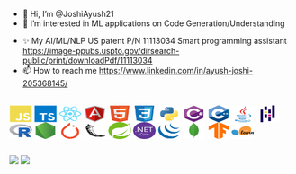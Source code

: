 - 👋 Hi, I’m @JoshiAyush21
- 👀 I’m interested in ML applications on Code Generation/Understanding
<!---- 💞️ I’m looking to collaborate on ...--->
-  ✨ My AI/ML/NLP US patent  P/N 11113034 Smart programming assistant  https://image-ppubs.uspto.gov/dirsearch-public/print/downloadPdf/11113034
- 📫 How to reach me https://www.linkedin.com/in/ayush-joshi-205368145/

<!---
 ![Ascii_art](./Ascii_art.jpeg)
 --->
<!---
JoshiAyush21/JoshiAyush21 is a ✨ special ✨ repository because its `README.md` (this file) appears on your GitHub profile.
You can click the Preview link to take a look at your changes.
--->
<div style="display: inline_block"><br>
 <img align="center" alt="Ayush-Js" height="30" width="40"  src="https://raw.githubusercontent.com/devicons/devicon/master/icons/javascript/javascript-plain.svg">
  <img align="center" alt="Ayush-Ts" height="30" width="40" src="https://raw.githubusercontent.com/devicons/devicon/master/icons/typescript/typescript-plain.svg">
   <img align="center" alt="Ayush-React" height="30" width="40" s      src="https://raw.githubusercontent.com/devicons/devicon/master/icons/react/react-original.svg">
 <img align="center" alt="Ayush-Angular" height="30" width="40" s      src="https://github.com/devicons/devicon/blob/master/icons/angularjs/angularjs-original.svg">
   <img align="center" alt="Ayush-HTML" height="30" width="40" src="https://raw.githubusercontent.com/devicons/devicon/master/icons/html5/html5-original.svg">
     <img align="center" alt="Ayush-CSS" height="30" width="40" src="https://raw.githubusercontent.com/devicons/devicon/master/icons/css3/css3-original.svg">
     <img align="center" alt="Ayush-Python" height="30" width="40" src="https://raw.githubusercontent.com/devicons/devicon/master/icons/python/python-original.svg">
       <img align="center" alt="Ayush-Csharp" height="30" width="40" src="https://raw.githubusercontent.com/devicons/devicon/master/icons/csharp/csharp-original.svg">
  <img align="center" alt="Ayush-C++" height="30" width="40" src="https://github.com/devicons/devicon/blob/master/icons/cplusplus/cplusplus-original.svg"> 
        <img align="center" alt="Ayush-Java" height="30" width="40" src="https://github.com/devicons/devicon/blob/master/icons/java/java-original.svg">    
        <img align="center" alt="Ayush-pandas" height="30" width="40" src="https://github.com/devicons/devicon/blob/master/icons/pandas/pandas-original.svg"> 
        <img align="center" alt="Ayush-R" height="30" width="40" src="https://github.com/devicons/devicon/blob/master/icons/r/r-original.svg"> 
         <img align="center" alt="Ayush-nodejs" height="30" width="40" src="https://github.com/devicons/devicon/blob/master/icons/nodejs/nodejs-original.svg"> 
         <img align="center" alt="Ayush-pytorch" height="30" width="40" src="https://github.com/devicons/devicon/blob/master/icons/pytorch/pytorch-original.svg"> 
         <img align="center" alt="Ayush-flask" height="30" width="40" src="https://github.com/devicons/devicon/blob/master/icons/flask/flask-original.svg"> 
         <img align="center" alt="Ayush-spring" height="30" width="40" src="https://github.com/devicons/devicon/blob/master/icons/spring/spring-original.svg"> 
         <img align="center" alt="Ayush-dotnetcore" height="30" width="40" src="https://github.com/devicons/devicon/blob/master/icons/dotnetcore/dotnetcore-original.svg"> 
         <img align="center" alt="Ayush-jquery" height="30" width="40" src="https://github.com/devicons/devicon/blob/master/icons/jquery/jquery-original.svg"> 
         <img align="center" alt="Ayush-mongodb" height="30" width="40" src="https://github.com/devicons/devicon/blob/master/icons/mongodb/mongodb-original.svg"> 
         <img align="center" alt="Ayush-mongodb" height="30" width="40" src="https://github.com/devicons/devicon/blob/master/icons/tensorflow/tensorflow-original.svg"> 
         <img align="center" alt="Ayush-mongodb" height="30" width="40" src="https://github.com/devicons/devicon/blob/master/icons/scikitlearn/scikitlearn-original.svg">
 


 
</div>

 ##

<div> 
       
<a href = "mailto:joshiayush21.professional@gmail.com"><img src="https://img.shields.io/badge/-Gmail-%23333?style=for-the-badge&logo=gmail&logoColor=white" target="_blank"></a>
<a href="https://www.linkedin.com/in/ayush-joshi-205368145" target="_blank"><img src="https://img.shields.io/badge/-LinkedIn-%230077B5?style=for-the-badge&logo=linkedin&logoColor=white" target="_blank"></a> 
         
</div>
         
     
